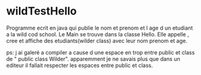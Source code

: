# wildTestHello
Programme ecrit en java  qui publie le nom et prenom et l age d un etudiant a la wild cod school.
Le Main se trouve dans la classe Hello.
Elle appelle , cree et affiche  des etudiants(wilder class) avec leur nom prenom et age.

ps: j ai galeré a compiler a cause d une espace en trop entre public et class  de " public class Wilder".
apparemment je ne savais plus que dans un editeur il fallait respecter les espaces entre public et class.
